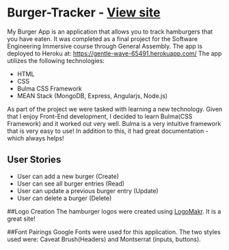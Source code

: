 # Burger-Tracker - [View site](https://gentle-wave-65491.herokuapp.com/)
My Burger App is an application that allows you to track hamburgers that you have eaten.
It was completed as a final project for the Software Engineering Immersive course through
General Assembly.  The app is deployed to Heroku at: https://gentle-wave-65491.herokuapp.com/ The app utilizes the following technologies:
+ HTML
+ CSS
+ Bulma CSS Framework
+ MEAN Stack (MongoDB, Express, Angularjs, Node.js)

As part of the project we were tasked with learning a new technology.  Given that I enjoy Front-End development,  I decided to learn Bulma(CSS Framework) and it worked out very well.  Bulma is a very intuitive framework that is very easy to use!  In addition to this, it had great documentation - which always helps!

## User Stories
* User can add a new burger (Create)
* User can see all burger entries (Read)
* User can update a previous burger entry (Update)
* User can delete a burger (Delete)

##Logo Creation
The hamburger logos were created using [LogoMakr](https://logomakr.com/).  It is a great site!

##Font Pairings
Google Fonts were used for this application.  The two styles used were: Caveat Brush(Headers) and Montserrat (inputs, buttons).
